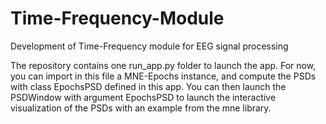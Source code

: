 # Time-Frequency-Module
Development of Time-Frequency module for EEG signal processing

The repository contains one run_app.py folder to launch the app. For now, you can import in this file a MNE-Epochs instance, and compute the PSDs with class EpochsPSD defined in this app. You can then launch the PSDWindow with argument EpochsPSD to launch the interactive visualization of the PSDs with an example from the mne library.

